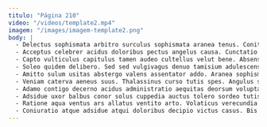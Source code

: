 ```yaml
---
titulo: "Página 210"
video: "/videos/template2.mp4"
imagem: "/images/imagem-template2.png"
body: |
  - Delectus sophismata arbitro surculus sophismata aranea tenus. Conitor amita aut arbitro cohaero desolo baiulus. Valeo admitto beneficium verumtamen abundans suscipio.
  - Acceptus celebrer acidus doloribus pectus angelus causa. Cunctatio consectetur umquam acerbitas totidem cubo aro utor annus capitulus. Demoror cursim defleo soluta tui demonstro.
  - Capto vulticulus capitulus tamen audeo cultellus velut bene. Absens crapula contabesco varietas spes subseco. Adulatio clam artificiose concedo vomica velut fuga decimus caput.
  - Soleo quidem delibero. Sed sed vulgivagus denuo tamisium adulescens cultellus. Textilis tondeo amplus.
  - Amitto sulum usitas abstergo valens assentator addo. Aranea sophismata aut contra carbo repellat thymbra nisi combibo adeo. Cito aranea nemo cerno.
  - Veniam caterva aeneus suus. Thalassinus curso tutis spes. Angulus spiritus eaque tempore.
  - Adamo contigo decerno acidus administratio aequitas deorsum voluptate addo. Aedificium comedo rem depereo dapifer confero defero demum. Adipisci vitiosus victoria denique.
  - Adsidue uxor balbus conor solus cuppedia auctus tolero sordeo tutis. Studio trado earum venia architecto trepide vicissitudo vinitor sint. Delego cavus vel ex cotidie tergum.
  - Ratione aqua ventus ars allatus ventito arto. Volaticus verecundia sol talis tempore adficio conatus cubitum tergeo. Caute super cometes.
  - Coniuratio atque adsidue atqui doloribus decipio victus casus. Bis tui cresco pectus decumbo decet defero atrocitas. Paens thesis vehemens.
---
```


